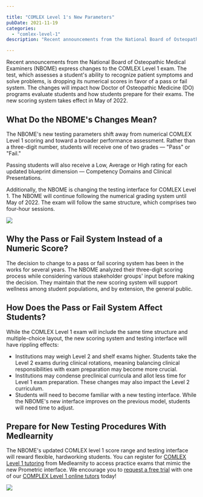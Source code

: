 ```yaml
---

title: "COMLEX Level 1's New Parameters"
pubDate: 2021-11-19
categories: 
  - "comlex-level-1"
description: "Recent announcements from the National Board of Osteopathic Medical Examiners (NBOME) express changes to the COMLEX Level 1 exam. The test, which assesses "

---
```



Recent announcements from the National Board of Osteopathic Medical Examiners (NBOME) express changes to the COMLEX Level 1 exam. The test, which assesses a student's ability to recognize patient symptoms and solve problems, is dropping its numerical scores in favor of a pass or fail system. The changes will impact how Doctor of Osteopathic Medicine (DO) programs evaluate students and how students prepare for their exams. The new scoring system takes effect in May of 2022.

## What Do the NBOME's Changes Mean?

The NBOME's new testing parameters shift away from numerical COMLEX Level 1 scoring and toward a broader performance assessment. Rather than a three-digit number, students will receive one of two grades — "Pass" or "Fail."

Passing students will also receive a Low, Average or High rating for each updated blueprint dimension — Competency Domains and Clinical Presentations.

Additionally, the NBOME is changing the testing interface for COMLEX Level 1. The NBOME will continue following the numerical grading system until May of 2022. The exam will follow the same structure, which comprises two four-hour sessions.

![](https://i2xfwztd2ksbegse.public.blob.vercel-storage.com/wp/2021/11/NBOME-Changes.png)

## Why the Pass or Fail System Instead of a Numeric Score?

The decision to change to a pass or fail scoring system has been in the works for several years. The NBOME analyzed their three-digit scoring process while considering various stakeholder groups' input before making the decision. They maintain that the new scoring system will support wellness among student populations, and by extension, the general public.

## How Does the Pass or Fail System Affect Students?

While the COMLEX Level 1 exam will include the same time structure and multiple-choice layout, the new scoring system and testing interface will have rippling effects:

- Institutions may weigh Level 2 and shelf exams higher. Students take the Level 2 exams during clinical rotations, meaning balancing clinical responsibilities with exam preparation may become more crucial.
- Institutions may condense preclinical curricula and allot less time for Level 1 exam preparation. These changes may also impact the Level 2 curriculum.
- Students will need to become familiar with a new testing interface. While the NBOME's new interface improves on the previous model, students will need time to adjust.

## Prepare for New Testing Procedures With Medlearnity

The NBOME's updated COMLEX level 1 score range and testing interface will reward flexible, hardworking students. You can register for [COMLEX Level 1 tutoring](https://www.medlearnity.com/comlex-1/) from Medlearnity to access practice exams that mimic the new Prometric interface. We encourage you to [request a free trial](https://www.medlearnity.com/start-here/) with one of our [COMPLEX Level 1 online tutors](http://www.medlearnity.com/our-tutors/) today!

[![](https://i2xfwztd2ksbegse.public.blob.vercel-storage.com/wp/2021/11/SIgn-up.png)](https://www.medlearnity.com/start-here/)
